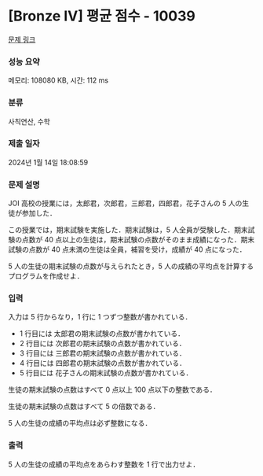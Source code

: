 # [Bronze IV] 평균 점수 - 10039 

[문제 링크](https://www.acmicpc.net/problem/10039) 

### 성능 요약

메모리: 108080 KB, 시간: 112 ms

### 분류

사칙연산, 수학

### 제출 일자

2024년 1월 14일 18:08:59

### 문제 설명

<p>JOI 高校の授業には，太郎君，次郎君，三郎君，四郎君，花子さんの 5 人の生徒が参加した．</p>

<p>この授業では，期末試験を実施した．期末試験は，5 人全員が受験した．期末試験の点数が 40 点以上の生徒は，期末試験の点数がそのまま成績になった．期末試験の点数が 40 点未満の生徒は全員，補習を受け，成績が 40 点になった．</p>

<p>5 人の生徒の期末試験の点数が与えられたとき，5 人の成績の平均点を計算するプログラムを作成せよ．</p>

### 입력 

 <p>入力は 5 行からなり，1 行に 1 つずつ整数が書かれている． </p>

<ul>
	<li>1 行目には 太郎君の期末試験の点数が書かれている． </li>
	<li>2 行目には 次郎君の期末試験の点数が書かれている． </li>
	<li>3 行目には 三郎君の期末試験の点数が書かれている． </li>
	<li>4 行目には 四郎君の期末試験の点数が書かれている． </li>
	<li>5 行目には 花子さんの期末試験の点数が書かれている． </li>
</ul>

<p>生徒の期末試験の点数はすべて 0 点以上 100 点以下の整数である． </p>

<p>生徒の期末試験の点数はすべて 5 の倍数である． </p>

<p>5 人の生徒の成績の平均点は必ず整数になる．</p>

### 출력 

 <p>5 人の生徒の成績の平均点をあらわす整数を 1 行で出力せよ．</p>

<p> </p>

